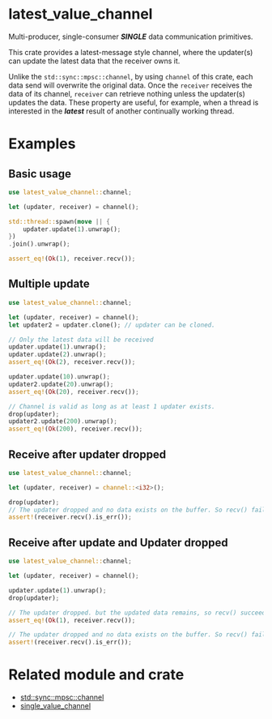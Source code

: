 # latest_value_channel
Multi-producer, single-consumer ***SINGLE*** data communication primitives.

This crate provides a latest-message style channel, where the updater(s) can update the latest data that the receiver owns it.

Unlike the `std::sync::mpsc::channel`, by using `channel` of this crate, each data send will overwrite the original data.
Once the `receiver` receives the data of its channel, `receiver` can retrieve nothing unless the updater(s) updates the data.
These property are useful, for example, when a thread is interested in the ***latest*** result of another continually working thread.

# Examples
## Basic usage
```rust
use latest_value_channel::channel;

let (updater, receiver) = channel();

std::thread::spawn(move || {
    updater.update(1).unwrap();
})
.join().unwrap();

assert_eq!(Ok(1), receiver.recv());
```
## Multiple update
```rust
use latest_value_channel::channel;

let (updater, receiver) = channel();
let updater2 = updater.clone(); // updater can be cloned.

// Only the latest data will be received
updater.update(1).unwrap();
updater.update(2).unwrap();
assert_eq!(Ok(2), receiver.recv());

updater.update(10).unwrap();
updater2.update(20).unwrap();
assert_eq!(Ok(20), receiver.recv());

// Channel is valid as long as at least 1 updater exists.
drop(updater);
updater2.update(200).unwrap();
assert_eq!(Ok(200), receiver.recv());
```
## Receive after updater dropped
```rust
use latest_value_channel::channel;

let (updater, receiver) = channel::<i32>();

drop(updater);
// The updater dropped and no data exists on the buffer. So recv() fails.
assert!(receiver.recv().is_err());
```
## Receive after update and Updater dropped
```rust
use latest_value_channel::channel;

let (updater, receiver) = channel();

updater.update(1).unwrap();
drop(updater);

// The updater dropped. but the updated data remains, so recv() succeeds.
assert_eq!(Ok(1), receiver.recv());

// The updater dropped and no data exists on the buffer. So recv() fails.
assert!(receiver.recv().is_err());
```

# Related module and crate
- [std::sync::mpsc::channel](https://doc.rust-lang.org/std/sync/mpsc/index.html)
- [single_value_channel](https://crates.io/crates/single_value_channel)
